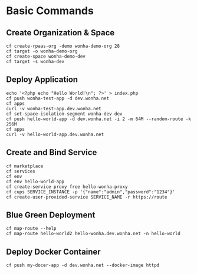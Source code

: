 # Basic Commands

## Create Organization & Space
```
cf create-rpaas-org -demo wonha-demo-org 28
cf target -o wonha-demo-org
cf create-space wonha-demo-dev
cf target -s wonha-dev
```

## Deploy Application
```
echo '<?php echo "Hello World!\n"; ?>' > index.php
cf push wonha-test-app -d dev.wonha.net
cf apps
curl -v wonha-test-app.dev.wonha.net
cf set-space-isolation-segment wonha-dev dev
cf push hello-world-app -d dev.wonha.net -i 2 -m 64M --random-route -k 256M
cf apps
curl -v hello-world-app.dev.wonha.net
```

## Create and Bind Service
```
cf marketplace
cf services
cf env
cf env hello-world-app
cf create-service proxy free hello-wonha-proxy
cf cups SERVICE_INSTANCE -p '{"name":"admin","password":"1234"}'
cf create-user-provided-service SERVICE_NAME -r https://route
```

## Blue Green Deployment
```
cf map-route --help
cf map-route hello-world2 hello-wonha.dev.wonha.net -n hello-world
```

## Deploy Docker Container
```
cf push my-docer-app -d dev.wonha.net --docker-image httpd
```
